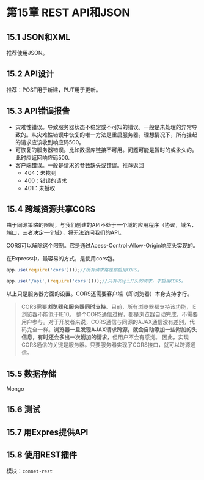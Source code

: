 # 第15章 REST API和JSON

## 15.1 JSON和XML

推荐使用JSON。



## 15.2 API设计

推荐：POST用于新建，PUT用于更新。



## 15.3 API错误报告

* 灾难性错误。导致服务器状态不稳定或不可知的错误。一般是未处理的异常导致的。从灾难性错误中恢复的唯一方法是重启服务器。理想情况下，所有挂起的请求应该收到响应码500。
* 可恢复的服务器错误。比如数据库链接不可用。问题可能是暂时的或永久的。此时应返回响应码500.
* 客户端错误。一般是请求的参数缺失或错误。推荐返回
  * 404：未找到
  * 400：错误的请求
  * 401：未授权



## 15.4 跨域资源共享CORS

由于同源策略的限制，与我们创建的API不处于一个域的应用程序（协议，域名，端口，三者决定一个域），将无法访问我们的API。

CORS可以解除这个限制。它是通过Acess-Control-Allow-Origin响应头实现的。

在Express中，最容易的方式，是使用cors包。

```javascript
app.use(require('cors')());//所有请求路径都启用CORS。

app.use('/api',(require('cors')());//只有以api开头的请求，才启用CORS。
```

以上只是服务器方面的设置。CORS还需要客户端（即浏览器）本身支持才行。

>
>CORS需要**浏览器和服务器同时支持**。目前，所有浏览器都支持该功能，IE浏览器不能低于IE10。
>整个CORS通信过程，都是浏览器自动完成，不需要用户参与。对于开发者来说，CORS通信与同源的AJAX通信没有差别，代码完全一样。**浏览器一旦发现AJAX请求跨源，就会自动添加一些附加的头信息，有时还会多出一次附加的请求**，但用户不会有感觉。
>因此，实现CORS通信的关键是服务器。只要服务器实现了CORS接口，就可以跨源通信。

## 15.5 数据存储

Mongo

## 15.6 测试

## 15.7 用Expres提供API

## 15.8 使用REST插件

模块：`connet-rest`



